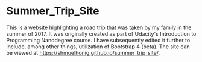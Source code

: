 # Summer_Trip_Site
This is a website highlighting a road trip that was taken by my family in the summer of 2017. It was originally created as part of Udacity's Introduction to Programming Nanodegree course. I have subsequently edited it further to include, among other things, utilization of Bootstrap 4 (beta). The site can be viewed at https://shmuelhonig.github.io/summer_trip_site/.
